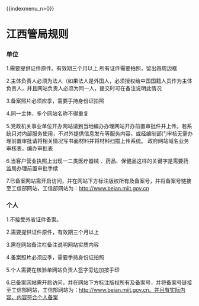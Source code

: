 {{indexmenu_n>0}}

# 江西管局规则

### 单位

1.需要提供证件原件。有效期三个月以上  所有证件需要拍照，留出四周边框                                                                                                            

2.主体负责人必须为法人（如果法人是外国人，必须授权给中国国籍人员作为主体负责人，并且网站负责人必须为同一人，提交时可在备注说明此情况                                                                                                                                               

3.备案照片必须应季，需要手持身份证拍照                                                              

4.同一主体，多个网站名称不得重复                                                        

5.党政机关事业单位开办网站请到当地编办办理网站开办前置审批件并上传。若系统只对内部服务使用，不对外提供信息发布等服务内容，或经编制部门审核无需办理前置审批请将相关情况写书面材料并将材料扫描上传系统。  政府网站域名业务审核表，编办审批表                                                                    

6.当客户营业执照上出现一二类医疗器械 、药品、保健品这样的关键字是需要药监局办理前置审批手续                                                                      

7.已备案网站需开启访问，并在网站下方标注版权所有及备案号，并将备案号链接至工信部网站，工信部网站为：http://www.beian.miit.gov.cn

### 个人

1.不接受外省证件备案。                                                                                                            

2.需要提供证件原件，有效期三个月以上                                                                                                                        

3.需在网站备注栏备注说明网站实质内容                                                                                      

4.备案照片必须应季，需要手持身份证拍照                                                                                         

5.个人需要在核验单网站负责人签字旁边加按手印                                                                          

6.已备案网站需开启访问，并在网站下方标注版权所有及备案号，并将备案号链接至工信部网站，工信部网站为：http://www.beian.miit.gov.cn。并且有实际内容，内容符合个人备案